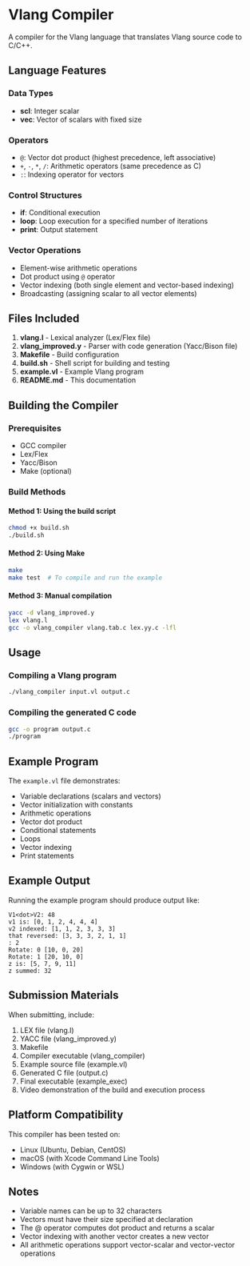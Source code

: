 # Vlang Compiler

A compiler for the Vlang language that translates Vlang source code to C/C++.

## Language Features

### Data Types
- **scl**: Integer scalar
- **vec**: Vector of scalars with fixed size

### Operators
- `@`: Vector dot product (highest precedence, left associative)
- `+`, `-`, `*`, `/`: Arithmetic operators (same precedence as C)
- `:`: Indexing operator for vectors

### Control Structures
- **if**: Conditional execution
- **loop**: Loop execution for a specified number of iterations
- **print**: Output statement

### Vector Operations
- Element-wise arithmetic operations
- Dot product using `@` operator
- Vector indexing (both single element and vector-based indexing)
- Broadcasting (assigning scalar to all vector elements)

## Files Included

1. **vlang.l** - Lexical analyzer (Lex/Flex file)
2. **vlang_improved.y** - Parser with code generation (Yacc/Bison file)
3. **Makefile** - Build configuration
4. **build.sh** - Shell script for building and testing
5. **example.vl** - Example Vlang program
6. **README.md** - This documentation

## Building the Compiler

### Prerequisites
- GCC compiler
- Lex/Flex
- Yacc/Bison
- Make (optional)

### Build Methods

#### Method 1: Using the build script
```bash
chmod +x build.sh
./build.sh
```

#### Method 2: Using Make
```bash
make
make test  # To compile and run the example
```

#### Method 3: Manual compilation
```bash
yacc -d vlang_improved.y
lex vlang.l
gcc -o vlang_compiler vlang.tab.c lex.yy.c -lfl
```

## Usage

### Compiling a Vlang program
```bash
./vlang_compiler input.vl output.c
```

### Compiling the generated C code
```bash
gcc -o program output.c
./program
```

## Example Program

The `example.vl` file demonstrates:
- Variable declarations (scalars and vectors)
- Vector initialization with constants
- Arithmetic operations
- Vector dot product
- Conditional statements
- Loops
- Vector indexing
- Print statements

## Example Output

Running the example program should produce output like:
```
V1<dot>V2: 48
v1 is: [0, 1, 2, 4, 4, 4]
v2 indexed: [1, 1, 2, 3, 3, 3]
that reversed: [3, 3, 3, 2, 1, 1]
: 2
Rotate: 0 [10, 0, 20]
Rotate: 1 [20, 10, 0]
z is: [5, 7, 9, 11]
z summed: 32
```

## Submission Materials

When submitting, include:
1. LEX file (vlang.l)
2. YACC file (vlang_improved.y)
3. Makefile
4. Compiler executable (vlang_compiler)
5. Example source file (example.vl)
6. Generated C file (output.c)
7. Final executable (example_exec)
8. Video demonstration of the build and execution process

## Platform Compatibility

This compiler has been tested on:
- Linux (Ubuntu, Debian, CentOS)
- macOS (with Xcode Command Line Tools)
- Windows (with Cygwin or WSL)

## Notes

- Variable names can be up to 32 characters
- Vectors must have their size specified at declaration
- The @ operator computes dot product and returns a scalar
- Vector indexing with another vector creates a new vector
- All arithmetic operations support vector-scalar and vector-vector operations
